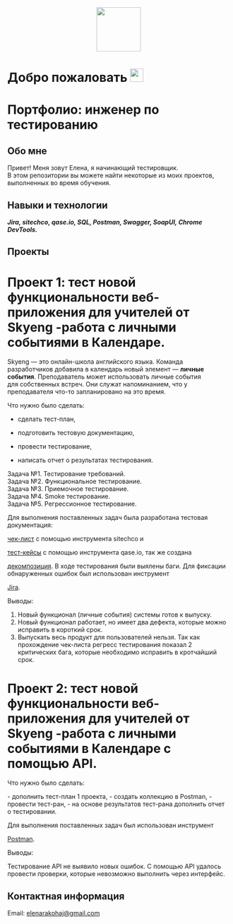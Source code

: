 <div id="header" align="center">
  <img src="https://media.giphy.com/media/M9gbBd9nbDrOTu1Mqx/giphy.gif" width="100"/>
</div>

<img src="https://komarev.com/ghpvc/?username=Elena-Rakohaya-username&style=flat-square&color=blue" alt=""/>
<h1>
  Добро пожаловать
  <img src="https://media.giphy.com/media/hvRJCLFzcasrR4ia7z/giphy.gif" width="30px"/>
</h1>

# Портфолио: инженер по тестированию

## Обо мне

<p>Привет! Меня зовут Елена, я начинающий тестировщик.<br>
В этом репозитории вы можете найти некоторые из моих проектов, выполненных во время обучения.</p>

## Навыки и технологии
<em><strong>Jira, sitechco, qase.io, SQL, Postman, Swagger, SoapUI, Chrome DevTools.</strong></em>

## Проекты

# Проект 1: тест новой функциональности веб-приложения для учителей от Skyeng -работа с личными событиями в Календаре. 

Skyeng — это онлайн-школа английского языка. Команда разработчиков добавила в календарь новый элемент — **личные события**. Преподаватель может использовать личные события для собственных встреч. Они служат напоминанием, что у преподавателя что-то запланировано на это время.

Что нужно было сделать:

- сделать тест-план,

- подготовить тестовую документацию,

- провести тестирование,

- написать отчет о результатах тестирования.

<p>Задача №1. Тестирование требований.<br>
Задача №2. Функциональное тестирование.<br>
Задача №3. Приемочное тестирование.<br>
Задача №4. Smoke тестирование.<br>
Задача №5. Регрессионное тестирование.</p>

<p>Для выполнения поставленных задач была разработана тестовая документация: 
  
  [чек-лист](https://drive.google.com/file/d/1Bl41kr7RQMMKEp7qop7xJ_p1_La4fUv5/view?usp=share_link) с помощью инструмента sitechco и 
  
  [тест-кейсы](https://drive.google.com/file/d/1oLTycm3beA_mTmIxUhP1_WCmEShLg6SI/view?usp=share_link) с помощью инструмента qase.io, так же создана  
  
  [декомпозиция](https://drive.google.com/file/d/10jnAeAIjdOwshLIA_6wqG0ULA4nSUsvy/view?usp=share_link). В ходе тестирования были выялены баги. Для фиксации обнаруженных ошибок был использован инструмент 
  
  [Jira](https://drive.google.com/file/d/1m1InaJ27fptXHiA0QdaOQbVSiY8mQFW8/view?usp=share_link).</p>
 
Выводы: 
1. Новый функционал (личные события) системы готов к выпуску. 
2. Новый функционал работает, но имеет два дефекта, которые можно исправить в короткий срок.
3. Выпускать весь продукт для пользователей нельзя. Так как прохождение чек-листа регресс тестирования показал 2 критических бага, которые необходимо исправить в кротчайший срок.

# Проект 2: тест новой функциональности веб-приложения для учителей от Skyeng -работа с личными событиями в Календаре с помощью API.

Что нужно было сделать:

<p>- дополнить тест-план 1 проекта,
- создать коллекцию в Postman,
- провести тест-ран,
- на основе результатов тест-рана дополнить отчет о тестировании.</p>
Для выполнения поставленных задач был использован инструмент 

[Postman](https://drive.google.com/file/d/11raCqGFguRSK2HX8qXYiINGTCSdhLoT-/view?usp=share_link).

Выводы:

Тестирование API не выявило новых ошибок. С помощью API удалось провести проверки, которые невозможно выполнить через интерфейс.



## Контактная информация

Email: elenarakohaj@gmail.com
